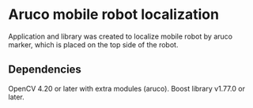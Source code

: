 # Aruco mobile robot localization

Application and library was created to localize mobile robot by aruco marker, which is placed on the top side of the robot.

## Dependencies

OpenCV 4.20 or later with extra modules (aruco).
Boost library v1.77.0 or later.